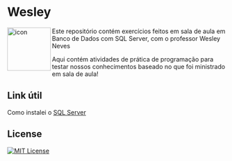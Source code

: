 # Wesley

<img src="https://techstack-generator.vercel.app/mysql-icon.svg" alt="icon" align="left" width="100"/>

Este repositório contém exercícios feitos em sala de aula em Banco de Dados com SQL Server, com o professor Wesley Neves

Aqui contém atividades de prática de programação para testar nossos conhecimentos baseado no que foi ministrado em sala de aula!

## Link útil

Como instalei o <a href= "https://anajulialeite.github.io/jokenpo/">SQL Server</a>

## License 

[![MIT License](https://img.shields.io/badge/License-MIT-%231C003F.svg)](./LICENSE)
